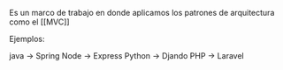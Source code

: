 Es un marco de trabajo en donde aplicamos los patrones de  arquitectura como el [[MVC]]

Ejemplos:

java -> Spring
Node -> Express
Python -> Djando
PHP -> Laravel